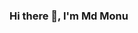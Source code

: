 ### Hi there 👋, I'm Md Monu

<!--
**MMonu01/MMonu01** is a ✨ _special_ ✨ repository because its `README.md` (this file) appears on your GitHub profile.

Here are some ideas to get you started:

- 🔭 I’m currently working on ...
- 🌱 I’m currently learning MERN STACK
- 👯 I’m looking to collaborate on ...
- 🤔 I’m looking for help with ...
- 💬 Ask me about HTML,CSS,JavaScript,React JS,Redux,nodejs,expressjs,mongodb
- 📫 How to reach me: mdmonu2021@gmail.com
- 😄 Pronouns: ...
- ⚡ Fun fact: ...
-->
